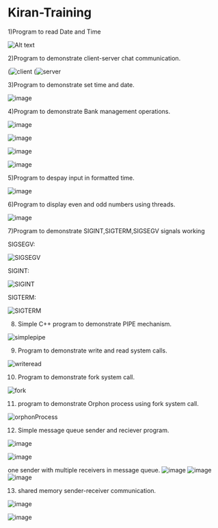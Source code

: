 # Kiran-Training
1)Program to read Date and Time

![Alt text](https://github.com/Kirankumar-m-training/Kiran-Training/assets/136049999/069f8628-9776-4558-8017-36bfb89e806a "Program to read date and time")

2)Program to demonstrate client-server chat communication.

(![client](https://github.com/Kirankumar-m-training/Kiran-Training/assets/136049999/e4bdea8d-f21d-4e73-a2be-25c486b3e96f)
(![server](https://github.com/Kirankumar-m-training/Kiran-Training/assets/136049999/4d812b5d-4df0-4340-bf38-022688989927)

3)Program to demonstrate set time and date.

![image](https://github.com/Kirankumar-m-training/Kiran-Training/assets/136049999/6022141b-e9f8-4c07-a068-f40e4b7df7c6)

4)Program to demonstrate Bank management operations.

![image](https://github.com/Kirankumar-m-training/Kiran-Training/assets/136049999/27268055-1fd8-4832-8a35-392a00d51703)

![image](https://github.com/Kirankumar-m-training/Kiran-Training/assets/136049999/ea717385-03d2-4986-b1a8-6a863221227b)

![image](https://github.com/Kirankumar-m-training/Kiran-Training/assets/136049999/5098b8b6-75dc-401d-a2c4-04e4e596abe5)

![image](https://github.com/Kirankumar-m-training/Kiran-Training/assets/136049999/c0646cc5-2484-41dc-8eaa-43edef5a8e55)

5)Program to despay input in formatted time.

![image](https://github.com/Kirankumar-m-training/Kiran-Training/assets/136049999/500a170e-e606-4570-8be3-931fba6fc7fa)


6)Program to display even and odd numbers using threads.

![image](https://github.com/Kirankumar-m-training/Kiran-Training/assets/136049999/5b2036e2-c851-4c26-934f-df7e765ea95d)


7)Program to demonstrate SIGINT,SIGTERM,SIGSEGV signals working

SIGSEGV:

![SIGSEGV](https://github.com/Kirankumar-m-training/Kiran-Training/assets/136049999/12e75480-eb05-490d-aba2-fcf769f4dd01)

SIGINT:

![SIGINT](https://github.com/Kirankumar-m-training/Kiran-Training/assets/136049999/10c3387b-20c9-4c25-9f39-6972494349dc)

SIGTERM:

![SIGTERM](https://github.com/Kirankumar-m-training/Kiran-Training/assets/136049999/23d1803c-4195-48e9-8011-88d52bc84ff9)


8) Simple C++ program to demonstrate PIPE mechanism.

![simplepipe](https://github.com/Kirankumar-m-training/Kiran-Training/assets/136049999/272eb122-6cf2-453c-bbe2-996444ffcb5c)

9) Program to demonstrate write and read system calls.

![writeread](https://github.com/Kirankumar-m-training/Kiran-Training/assets/136049999/e3d3c4a8-26dc-4716-94f4-983e88765392)


10) Program to demonstrate fork system call.


![fork](https://github.com/Kirankumar-m-training/Kiran-Training/assets/136049999/5749ad1d-3df5-480b-bc1e-36fb12d94546)


11) program to demonstrate Orphon process using fork system call.

![orphonProcess](https://github.com/Kirankumar-m-training/Kiran-Training/assets/136049999/5efc7042-e737-4109-ada9-a4c0d3e2dfee)


12) Simple message queue sender and reciever program.

![image](https://github.com/Kirankumar-m-training/Kiran-Training/assets/136049999/87dc00e7-91c7-4b9a-b843-24d377078526)

![image](https://github.com/Kirankumar-m-training/Kiran-Training/assets/136049999/2c86f60d-5730-4ec1-b682-95161eb332b9)


one sender with multiple receivers in message queue.
![image](https://github.com/Kirankumar-m-training/Kiran-Training/assets/136049999/f1e6cbb3-1739-438f-89f8-075245348bfc)
![image](https://github.com/Kirankumar-m-training/Kiran-Training/assets/136049999/1819885d-9b2b-475a-87ba-5e7f1145da67)
![image](https://github.com/Kirankumar-m-training/Kiran-Training/assets/136049999/941ef868-2692-4a2f-be79-5c459aa15f2c)

13) shared memory sender-receiver communication.

![image](https://github.com/Kirankumar-m-training/Kiran-Training/assets/136049999/e383ea19-3bab-488a-b16d-163acef42006)

![image](https://github.com/Kirankumar-m-training/Kiran-Training/assets/136049999/4892796e-ea0b-4740-8e17-bbcc5fb998a1)


